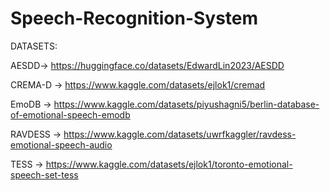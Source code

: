 # Speech-Recognition-System

DATASETS:

AESDD-> https://huggingface.co/datasets/EdwardLin2023/AESDD

CREMA-D -> https://www.kaggle.com/datasets/ejlok1/cremad

EmoDB -> https://www.kaggle.com/datasets/piyushagni5/berlin-database-of-emotional-speech-emodb

RAVDESS -> https://www.kaggle.com/datasets/uwrfkaggler/ravdess-emotional-speech-audio

TESS -> https://www.kaggle.com/datasets/ejlok1/toronto-emotional-speech-set-tess
